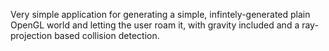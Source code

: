 Very simple application for generating a simple, infintely-generated plain OpenGL world and letting the user roam it, with gravity included and a ray-projection based collision detection.
